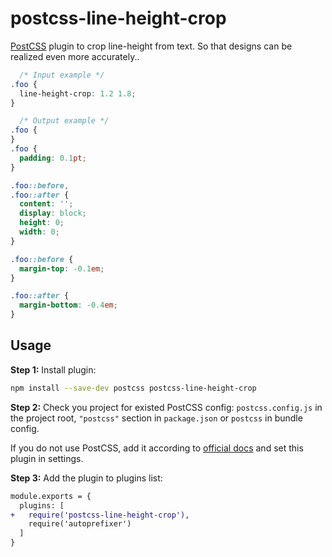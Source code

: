 # postcss-line-height-crop

[PostCSS] plugin to crop line-height from text. So that designs can be realized even more accurately..

[PostCSS]: https://github.com/postcss/postcss

```css
  /* Input example */
.foo {
  line-height-crop: 1.2 1.8;
}
```

```css
  /* Output example */
.foo {
}
.foo {
  padding: 0.1pt;
}

.foo::before,
.foo::after {
  content: '';
  display: block;
  height: 0;
  width: 0;
}

.foo::before {
  margin-top: -0.1em;
}

.foo::after {
  margin-bottom: -0.4em;
}
```

## Usage

**Step 1:** Install plugin:

```sh
npm install --save-dev postcss postcss-line-height-crop
```

**Step 2:** Check you project for existed PostCSS config: `postcss.config.js`
in the project root, `"postcss"` section in `package.json`
or `postcss` in bundle config.

If you do not use PostCSS, add it according to [official docs]
and set this plugin in settings.

**Step 3:** Add the plugin to plugins list:

```diff
module.exports = {
  plugins: [
+   require('postcss-line-height-crop'),
    require('autoprefixer')
  ]
}
```

[official docs]: https://github.com/postcss/postcss#usage

